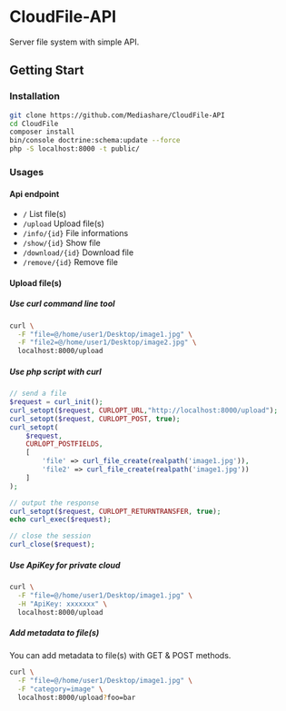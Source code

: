 # CloudFile-API
Server file system with simple API.
## Getting Start
### Installation
```bash
git clone https://github.com/Mediashare/CloudFile-API
cd CloudFile
composer install
bin/console doctrine:schema:update --force
php -S localhost:8000 -t public/
```
### Usages
#### Api endpoint
* ``/`` List file(s)
* ``/upload`` Upload file(s)
* ``/info/{id}`` File informations
* ``/show/{id}`` Show file
* ``/download/{id}`` Download file
* ``/remove/{id}`` Remove file
#### Upload file(s)
##### Use curl command line tool
```bash
curl \
  -F "file=@/home/user1/Desktop/image1.jpg" \
  -F "file2=@/home/user1/Desktop/image2.jpg" \
  localhost:8000/upload
```
##### Use php script with curl
```php
// send a file
$request = curl_init();
curl_setopt($request, CURLOPT_URL,"http://localhost:8000/upload");
curl_setopt($request, CURLOPT_POST, true);
curl_setopt(
    $request,
    CURLOPT_POSTFIELDS,
    [
        'file' => curl_file_create(realpath('image1.jpg')),
        'file2' => curl_file_create(realpath('image1.jpg'))
    ]
);

// output the response
curl_setopt($request, CURLOPT_RETURNTRANSFER, true);
echo curl_exec($request);

// close the session
curl_close($request);
```
##### Use ApiKey for private cloud
```bash
curl \
  -F "file=@/home/user1/Desktop/image1.jpg" \
  -H "ApiKey: xxxxxxx" \
  localhost:8000/upload
```
##### Add metadata to file(s)
You can add metadata to file(s) with GET & POST methods.
```bash
curl \
  -F "file=@/home/user1/Desktop/image1.jpg" \
  -F "category=image" \
  localhost:8000/upload?foo=bar
```
